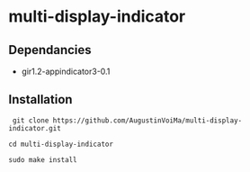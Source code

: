 # multi-display-indicator

## Dependancies
- gir1.2-appindicator3-0.1

## Installation
` git clone https://github.com/AugustinVoiMa/multi-display-indicator.git`

`cd multi-display-indicator`

`sudo make install`
